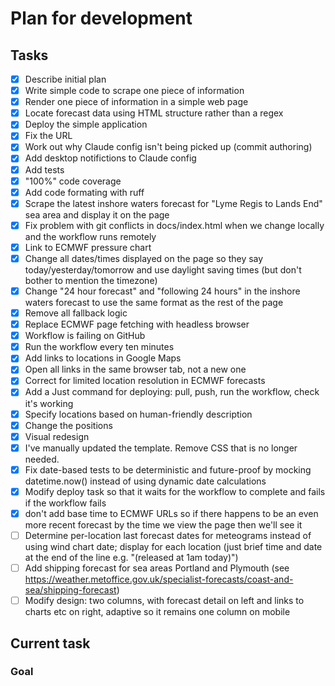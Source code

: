 # Plan for development

## Tasks

- [x] Describe initial plan
- [x] Write simple code to scrape one piece of information
- [x] Render one piece of information in a simple web page
- [x] Locate forecast data using HTML structure rather than a regex
- [x] Deploy the simple application
- [x] Fix the URL
- [x] Work out why Claude config isn't being picked up (commit authoring)
- [x] Add desktop notifictions to Claude config
- [x] Add tests
- [x] "100%" code coverage
- [x] Add code formating with ruff
- [x] Scrape the latest inshore waters forecast for "Lyme Regis to Lands End" sea area and display it on the page
- [x] Fix problem with git conflicts in docs/index.html when we change locally and the workflow runs remotely
- [x] Link to ECMWF pressure chart
- [x] Change all dates/times displayed on the page so they say today/yesterday/tomorrow and use daylight saving times (but don't bother to mention the timezone)
- [x] Change "24 hour forecast" and "following 24 hours" in the inshore waters forecast to use the same format as the rest of the page
- [x] Remove all fallback logic
- [x] Replace ECMWF page fetching with headless browser
- [x] Workflow is failing on GitHub
- [x] Run the workflow every ten minutes
- [x] Add links to locations in Google Maps
- [x] Open all links in the same browser tab, not a new one
- [x] Correct for limited location resolution in ECMWF forecasts
- [x] Add a Just command for deploying: pull, push, run the workflow, check it's working
- [x] Specify locations based on human-friendly description
- [x] Change the positions
- [x] Visual redesign
- [x] I've manually updated the template. Remove CSS that is no longer needed.
- [x] Fix date-based tests to be deterministic and future-proof by mocking datetime.now() instead of using dynamic date calculations
- [x] Modify deploy task so that it waits for the workflow to complete and fails if the workflow fails
- [x] don't add base time to ECMWF URLs so if there happens to be an even more recent forecast by the time we view the page then we'll see it
- [ ] Determine per-location last forecast dates for meteograms instead of using wind chart date; display for each location (just brief time and date at the end of the line e.g. "(released at 1am today)")
- [ ] Add shipping forecast for sea areas Portland and Plymouth (see https://weather.metoffice.gov.uk/specialist-forecasts/coast-and-sea/shipping-forecast)
- [ ] Modify design: two columns, with forecast detail on left and links to charts etc on right, adaptive so it remains one column on mobile

## Current task

### Goal
